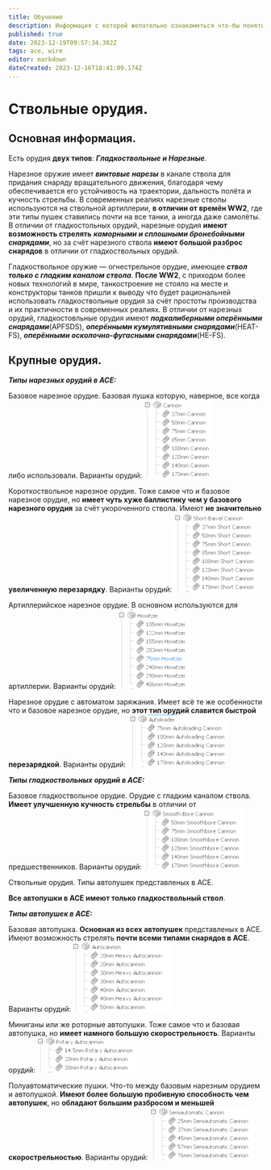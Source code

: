 ```yaml
---
title: Обучение
description: Информация с которой желательно ознакомиться что-бы понять что такое "строить на ACE"
published: true
date: 2023-12-19T09:57:34.382Z
tags: ace, wire
editor: markdown
dateCreated: 2023-12-16T18:41:09.174Z
---
```


# Ствольные орудия.
## Основная информация.


Есть орудия **двух типов**: ***Гладкоствольные и Нарезные***.

Нарезное оружие имеет ***винтовые нарезы*** в канале ствола для придания снаряду вращательного движения, благодаря чему обеспечивается его устойчивость на траектории, дальность полёта и кучность стрельбы. В современных реалиях нарезные стволы используются на ствольной артиллерии, **в отличии от времён WW2**, где эти типы пушек ставились почти на все танки, а иногда даже самолёты. В отличии от гладкостольных орудий, нарезные орудия **имеют возможность стрелять** ***каморными и сплошными бронебойными снарядами***, но за счёт нарезного ствола **имеют большой разброс снарядов** в отличии от гладкоствольных орудий.

Гладкоствольное оружие — огнестрельное орудие, имеющее ***ствол только с гладким каналом ствола***. **После WW2**, с приходом более новых технологий в мире, танкостроение не стояло на месте и конструкторы танков пришли к выводу что будет рациональней использовать гладкоствольные орудия за счёт простоты производства и их практичности в современных реалиях. В отличии от нарезных орудий, гладкостовльные орудия имеют ***подкалиберными оперёнными снарядами***(APFSDS), ***оперёнными кумулятивными снарядами***(HEAT-FS), ***оперёнными осколочно-фугасными снарядами***(HE-FS).

## Крупные орудия.

***Типы нарезных орудий в ACE:***


Базовое нарезное орудие. Базовая пушка которую, наверное, все когда либо использовали. Варианты орудий:
![ace_cannons.png](/ace_cannons.png)


Короткоствольное нарезное орудие. Тоже самое что и базовое нарезное орудие, но **имеет чуть хуже баллистику чем у базового нарезного орудия** за счёт укороченного ствола. Имеют **не значительно увеличенную перезарядку**. Варианты орудий:
![ace_shortscannons.png](/ace_shortscannons.png)


Артиллерийское нарезное орудие. В основном используются для артиллерии. Варианты орудий:
![ace_howitzers.png](/ace_howitzers.png)


Нарезное орудие с автоматом заряжания. Имеет всё те же особенности что и базовое нарезное орудие, но **этот тип орудий славится быстрой перезарядкой**. Варианты орудий:
![ace_autoloadingcannons.png](/ace_autoloadingcannons.png)

***Типы гладкоствольных орудий в ACE:***

Базовое гладкоствольное орудие. Орудие с гладким каналом ствола. **Имеет улучшенную кучность стрельбы** в отличии от предшественников. Варианты орудий:
![ace_smoothbore.png](/ace_smoothbore.png)


 Ствольные орудия. Типы автопушек представленых в ACE.

**Все автопушки в ACE имеют только гладкоствольный ствол**.

***Типы автопушек в ACE:***

Базовая автопушка. **Основная из всех автопушек** представленых в ACE. Имеют возможность стрелять **почти всеми типами снарядов в ACE**. Варианты орудий:
![ace_autocannons.png](/ace_autocannons.png) 

Миниганы или же роторные автопушки. Тоже самое что и базовая автопушка, но **имеет намного большую скорострельность**. Варианты орудий:
![ace_rotaryautocannons.png](/ace_rotaryautocannons.png) 

Полуавтоматические пушки. Что-то между базовым нарезным орудием и автопушкой. **Имеют более большую пробивную способность чем автопушек**, но **обладают большим разбросом и меньшей скорострельностью**. Варианты орудий:
![ace_semiautomatic.png](/ace_semiautomatic.png)











